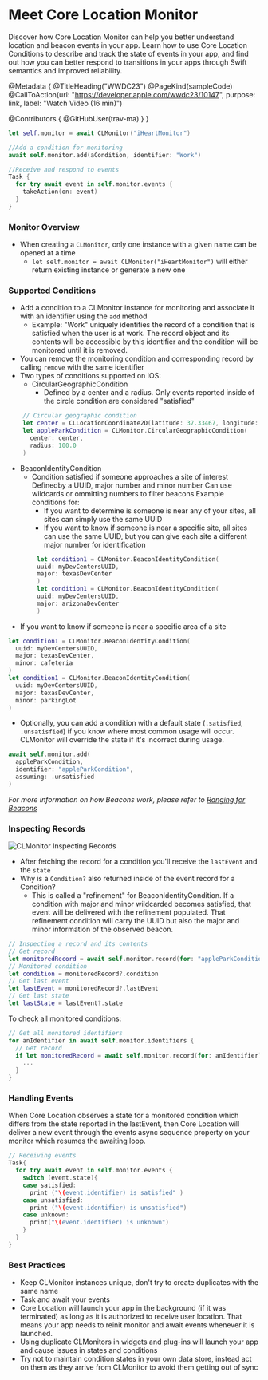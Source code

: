 # Meet Core Location Monitor

Discover how Core Location Monitor can help you better understand location and beacon events in your app. Learn how to use Core Location Conditions to describe and track the state of events in your app, and find out how you can better respond to transitions in your apps through Swift semantics and improved reliability.

@Metadata {
   @TitleHeading("WWDC23")
   @PageKind(sampleCode)
   @CallToAction(url: "https://developer.apple.com/wwdc23/10147", purpose: link, label: "Watch Video (16 min)")

   @Contributors {
      @GitHubUser(trav-ma)
   }
}




```swift
let self.monitor = await CLMonitor("iHeartMonitor")

//Add a condition for monitoring
await self.monitor.add(aCondition, identifier: "Work")

//Receive and respond to events
Task {
  for try await event in self.monitor.events {
    takeAction(on: event)
  }
}
```

### Monitor Overview

- When creating a `CLMonitor`, only one instance with a given name can be opened at a time
  -  `let self.monitor = await CLMonitor("iHeartMonitor")` will either return existing instance or generate a new one

### Supported Conditions

- Add a condition to a CLMonitor instance for monitoring and associate it with an identifier using the `add` method
  - Example: "Work" uniquely identifies the record of a condition that is satisfied when the user is at work. The record object and its contents will be accessible by this identifier and the condition will be monitored until it is removed.
- You can remove the monitoring condition and corresponding record by calling `remove` with the same identifier
- Two types of conditions supported on iOS:
  - CircularGeographicCondition
    - Defined by a center and a radius. Only events reported inside of the circle condition are considered "satisfied"

```swift
    // Circular geographic condition
    let center = CLLocationCoordinate2D(latitude: 37.33467, longitude: -122.00898)
    let appleParkCondition = CLMonitor.CircularGeographicCondition(
      center: center,
      radius: 100.0
    )
```

- BeaconIdentityCondition  
    - Condition satisfied if someone approaches a site of interest
        Definedby a UUID, major number and minor number
        Can use wildcards or ommitting numbers to filter beacons
        Example conditions for:
        - If you want to determine is someone is near any of your sites, all sites can simply use the same UUID
        - If you want to know if someone is near a specific site, all sites can use the same UUID, but you can give each site a different major number for identification

```swift
        let condition1 = CLMonitor.BeaconIdentityCondition(
        uuid: myDevCentersUUID,
        major: texasDevCenter
        )
        let condition1 = CLMonitor.BeaconIdentityCondition(
        uuid: myDevCentersUUID,
        major: arizonaDevCenter
        )
```

- If you want to know if someone is near a specific area of a site
```swift
let condition1 = CLMonitor.BeaconIdentityCondition(
  uuid: myDevCentersUUID,
  major: texasDevCenter,
  minor: cafeteria
)
let condition1 = CLMonitor.BeaconIdentityCondition(
  uuid: myDevCentersUUID,
  major: texasDevCenter,
  minor: parkingLot
)
```

- Optionally, you can add a condition with a default state (`.satisfied`, `.unsatisfied`) if you know where most common usage will occur. CLMonitor will override the state if it's incorrect during usage.

```swift
await self.monitor.add(
  appleParkCondition,
  identifier: "appleParkCondition",
  assuming: .unsatisfied
)
```

*For more information on how Beacons work, please refer to [Ranging for Beacons](https://developer.apple.com/documentation/corelocation/ranging_for_beacons)*

### Inspecting Records

![CLMonitor Inspecting Records][10147-inspecting-records]

- After fetching the record for a condition you'll receive the `lastEvent` and the `state`
- Why is a `Condition?` also returned inside of the event record for a Condition?
  - This is called a "refinement" for BeaconIdentityCondition. If a condition with major and minor wildcarded becomes satisfied, that event will be delivered with the refinement populated. That refinement condition will carry the UUID but also the major and minor information of the observed beacon.

```swift
// Inspecting a record and its contents
// Get record
let monitoredRecord = await self.monitor.record(for: "appleParkCondition")
// Monitored condition
let condition = monitoredRecord?.condition
// Get last event
let lastEvent = monitoredRecord?.lastEvent
// Get last state
let lastState = lastEvent?.state
```

To check all monitored conditions:

```swift
// Get all monitored identifiers
for anIdentifier in await self.monitor.identifiers {
  // Get record
  if let monitoredRecord = await self.monitor.record(for: anIdentifier) {
    ...
  }
}
```

### Handling Events

When Core Location observes a state for a monitored condition which differs from the state reported in the lastEvent, then Core Location will deliver a new event through the events async sequence property on your monitor which resumes the awaiting loop.

```swift
// Receiving events
Task{
  for try await event in self.monitor.events {
    switch (event.state){
    case satisfied:
      print ("\(event.identifier) is satisfied" )
    case unsatisfied:
      print ("\(event.identifier) is unsatisfied")
    case unknown:
      print("\(event.identifier) is unknown")
    }
  }
}
```

### Best Practices

- Keep CLMonitor instances unique, don't try to create duplicates with the same name
- Task and await your events
- Core Location will launch your app in the background (if it was terminated) as long as it is authorized to receive user location. That means your app needs to reinit monitor and await events whenever it is launched.
- Using duplicate CLMonitors in widgets and plug-ins will launch your app and cause issues in states and conditions
- Try not to maintain condition states in your own data store, instead act on them as they arrive from CLMonitor to avoid them getting out of sync

[10147-inspecting-records]: CLMonitorInspectingRecords.jpg
